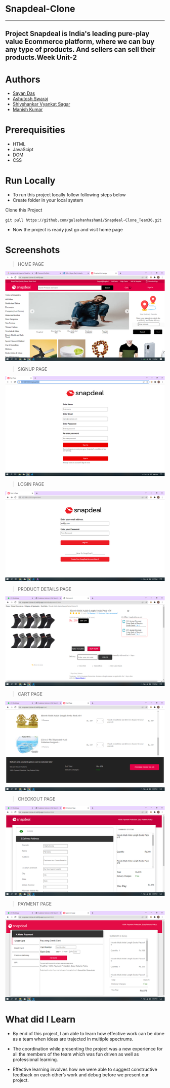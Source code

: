 # Snapdeal-Clone

---

## Project Snapdeal is India's leading pure-play value Ecommerce platform, where we can buy any type of products. And sellers can sell their products.Week Unit-2

# Authors

- [Sayan Das ](https://github.com/sayanwastaken)
- [Ashutosh Swaraj ](https://github.com/ashutoshswaraj)
- [Shivshankar Vyankat Sagar](https://github.com/sagarshiv13)
- [Manish Kumar](https://github.com/manish7279)

# Prerequisities

- HTML
- JavaScipt
- DOM
- CSS

# Run Locally

- To run this project locally follow following steps below
- Create folder in your local system

Clone this Project

`git pull https://github.com/gulashanhashami/Snapdeal-Clone_Team36.git`

- Now the project is ready just go and visit home page

# Screenshots

> HOME PAGE

![homepage](./images/page3.png)

> SIGNUP PAGE

![signuppage](./images/page1.png)

> LOGIN PAGE

![loginpage](./images/page2.png)

> PRODUCT DETAILS PAGE

![productpage](./images/page4.png)

> CART PAGE

![productsbycategorypage](./images/page5.png)

> CHECKOUT PAGE

![buyformyteam](./images/page6.png)

> PAYMENT PAGE

![paymentpage](./images/page7.png)

# What did I Learn

- By end of this project, I am able to learn how effective work can be done as a team when ideas are trajected in multiple spectrums.

- The coordination while presenting the project was a new experience for all the members of the team which was fun driven as well as professional learning.

- Effective learning involves how we were able to suggest constructive feedback on each other’s work and debug before we present our project.
